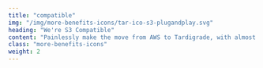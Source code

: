 ```yaml
---
title: "compatible"
img: "/img/more-benefits-icons/tar-ico-s3-plugandplay.svg"
heading: "We're S3 Compatible"
content: "Painlessly make the move from AWS to Tardigrade, with almost no effort."
class: "more-benefits-icons"
weight: 2
---
```

